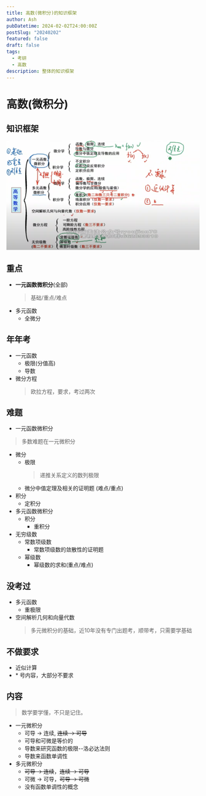 ```yaml
---
title: 高数(微积分)的知识框架
author: Ash
pubDatetime: 2024-02-02T24:00:00Z
postSlug: "20240202"
featured: false
draft: false
tags:
  - 考研
  - 高数
description: 整体的知识框架
---
```


# 高数(微积分)
## 知识框架
![知识框架](../../../../public/assets/高数/大纲.png)
## 重点
- **一元函数微积分**(全部)
    > 基础/重点/难点
- 多元函数
  - 全微分
## 年年考
- 一元函数
  - 极限(分值高)
  - 导数
- 微分方程
  > 欧拉方程，要求，考过两次

## 难题
- 一元函数微积分 
> 多数难题在一元微积分  
  - 微分
    - 极限 
      > 递推关系定义的数列极限
    - 微分中值定理及相关的证明题 (难点/重点)
  - 积分
    - 定积分
- 多元函数微积分
  - 积分
    - 重积分
- 无穷级数
  - 常数项级数
    - 常数项级数的敛散性的证明题
  - 幂级数 
    - 幂级数的求和(重点/难点)
## 没考过
- 多元函数
  - 重极限
- 空间解析几何和向量代数
  > 多元微积分的基础，近10年没有专门出题考，顺带考，只需要学基础
## 不做要求
- 近似计算
- \* 号内容，大部分不要求

## 内容
> 数学要学懂，不只是记住。
- 一元微积分
  - 可导 -> 连续, ~~连续 -> 可导~~
  - 可导和可微是等价的
  - 导数来研究函数的极限--洛必达法则
  - 导数来函数单调性
- 多元微积分
  - ~~可导 -> 连续~~，~~连续 -> 可导~~
  - 可微 -> 可导，~~可导 -> 可微~~
  - 没有函数单调性的概念
